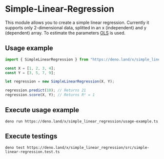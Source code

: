 # Simple-Linear-Regression
This module allows you to create a simple linear regression. Currently it supports only 2-dimensional data, splitted in an x (independent) and y (dependent) array. 
To estimate the parameters [OLS](https://en.wikipedia.org/wiki/Ordinary_least_squares) is used.

## Usage example
```ts
import { SimpleLinearRegression } from "https://deno.land/x/simple_linear_regression/mod.ts";

const X = [1, 2, 3, 4];
const Y = [3, 5, 7, 9];

let regression = new SimpleLinearRegression(X, Y);

regression.predict(10); // Returns 21
regression.score(X, Y); // Returns R² = 1
```

## Execute usage example
```
deno run https://deno.land/x/simple_linear_regression/usage-example.ts
```

## Execute testings
```
deno test https://deno.land/x/simple_linear_regression/src/simple-linear-regression.test.ts
```